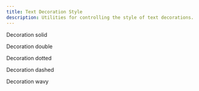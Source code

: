 ```yaml
---
title: Text Decoration Style
description: Utilities for controlling the style of text decorations.
---
```

<div>
	<table-utility prefix="decoration" property="text-decorator-style" attribute="text-decoration-style" class="mb-lg"></table-utility>
    <card-example>
		<div class="container h-full rounded-md bg-surface-1 p-24">
			<p class="border-b border-alpha-1 mb-24 pb-24 underline decoration-brand decoration-solid">Decoration solid</p>
			<p class="border-b border-alpha-1 mb-24 pb-24 underline decoration-brand decoration-double">Decoration double</p>
			<p class="border-b border-alpha-1 mb-24 pb-24 underline decoration-brand decoration-dotted">Decoration dotted</p>
			<p class="border-b border-alpha-1 mb-24 pb-24 underline decoration-brand decoration-dashed">Decoration dashed</p>
			<p class="underline decoration-brand decoration-wavy">Decoration wavy</p>
		</div>
    </card-example>
</div>
